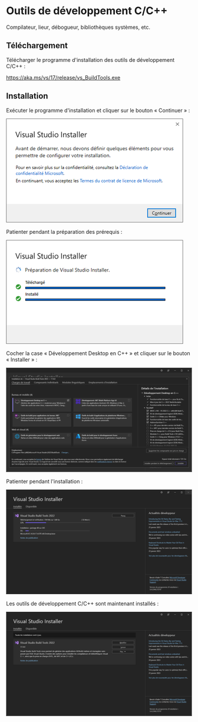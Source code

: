 # Outils de développement C/C++

Compilateur, lieur, débogueur, bibliothèques systèmes, etc.

## Téléchargement

Télécharger le programme d'installation des outils de développement C/C++ :

https://aka.ms/vs/17/release/vs_BuildTools.exe

## Installation

Exécuter le programme d'installation et cliquer sur le bouton « Continuer » :

![](../Images/WINBuildTools1.png)

Patienter pendant la préparation des prérequis :

![](../Images/WINBuildTools2.png)

Cocher la case « Développement Desktop en C++ » et cliquer sur le bouton « Installer » :

![](../Images/WINBuildTools3.png)

Patienter pendant l'installation :

![](../Images/WINBuildTools4.png)

Les outils de développement C/C++ sont maintenant installés :

![](../Images/WINBuildTools5.png)
